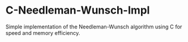 # C-Needleman-Wunsch-Impl
Simple implementation of the Needleman-Wunsch algorithm using C for speed and memory efficiency.
